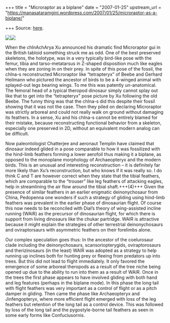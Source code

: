 +++
title = "Microraptor as a biplane"
date = "2007-01-25"
upstream_url = "https://manasataramgini.wordpress.com/2007/01/25/microraptor-as-a-biplane/"

+++
Source: [here](https://manasataramgini.wordpress.com/2007/01/25/microraptor-as-a-biplane/).

[![](https://i0.wp.com/bp2.blogger.com/_ZhvcTTaaD_4/RbhahS6_e2I/AAAAAAAAAB4/o4HN6ukTHBQ/s320/Microraptor_1.jpg)](http://bp2.blogger.com/_ZhvcTTaaD_4/RbhahS6_e2I/AAAAAAAAAB4/o4HN6ukTHBQ/s1600-h/Microraptor_1.jpg)[![](https://i2.wp.com/bp3.blogger.com/_ZhvcTTaaD_4/RbhbKi6_e3I/AAAAAAAAACI/c8UnxQH4gaA/s320/Microraptor3.jpg)](http://bp3.blogger.com/_ZhvcTTaaD_4/RbhbKi6_e3I/AAAAAAAAACI/c8UnxQH4gaA/s1600-h/Microraptor3.jpg)  

When the chInAchArya Xu announced his dramatic find Microraptor gui in the British tabloid something struck me as odd. One of the best preserved skeletons, the holotype, was in a very typically bird-like pose with the femur, tibia and tarso-metatarsus in Z-shaped disposition much like eagles when they are zoning in on their prey. In spite of this pose of the fossil, the chIna-s reconstructed Microraptor like “tetrapteryx” of Beebe and Gerhard Heilmann who pictured the ancestor of birds to be a 4-winged animal with splayed-out legs bearing wings. To me this was patently un-anatomical. The femoral head of a typical theropod dinosaur simply cannot splay out like that to get into the “tetrapteryx” pose picture by Xu following the old Beebe. The funny thing was that the chIna-s did this despite their fossil showing that it was not the case. Then they piled on declaring Microraptor was strictly arboreal and could not really walk on ground without damaging its feathers. In a sense, Xu and his chIna-s cannot be entirely blamed for their mistake, because reconstructing functional behavior from a skeleton, especially one preserved in 2D, without an equivalent modern analog can be difficult.

Now paleontologist Chatterjee and aeronaut Templin have claimed that dinosaur indeed glided in a pose comparable to how it was fossilized with the hind-limb feathers forming a lower aerofoil thus making it a biplane, as opposed to the monoplane morphology of Archaeopteryx and the modern birds. This is an unusual and interesting reconstruction – it is definitely far more likely than Xu’s reconstruction, but who knows if it was really so. I do think C and T are however correct when they state that the tibial feathers, which are comparable to the “trouser” like leg feathers of attacking eagles, help in streamlining the air flow around the tibial shaft.+++(4)+++ Given the presence of similar feathers in an earlier enigmatic deinonychosaur from China, Pedopenna one wonders if such a strategy of gliding using hind-limb feathers was prevalent in the earlier phase of dinosaurian flight. Of course this now needs to be reconciled with Dial’s theory of wing-assisted incline running (WAIR) as the precursor of dinosaurian flight, for which there is support from living dinosaurs like the chukar partridge. WAIR is attractive because it might explain the strategies of other terrestrial deinonychosaurs and oviraptorsaurs with asymmetric feathers on their forelimbs alone.

Our complex speculation goes thus: In the ancestor of the coelurosaur clade including the deinonychosaurs, scansoriopterygids, oviraptorosaurs and therizinosaurs (in the least) WAIR was adopted as a strategy to help running up inclines both for hunting prey or fleeing from predators up into trees. But this did not lead to flight immediately. It only favored the emergence of some arboreal theropods as a result of the tree niche being opened up due to the ability to run into them as a result of WAIR. Once in the trees the first phase appears to have involved gliding with both hand and leg features (perhaps in the biplane mode). In this phase the long tail with flight feathers was very important as a control of flight or as a pitch damper in gliding. Then came the phase like Archaeopteryx and Jinfengopteryx, where more efficient flight emerged with loss of the leg feathers but retention of the long tail as a control device. This was followed by loss of the long tail and the pygostyle-borne tail feathers as seen in some early forms like Confuciusornis.

